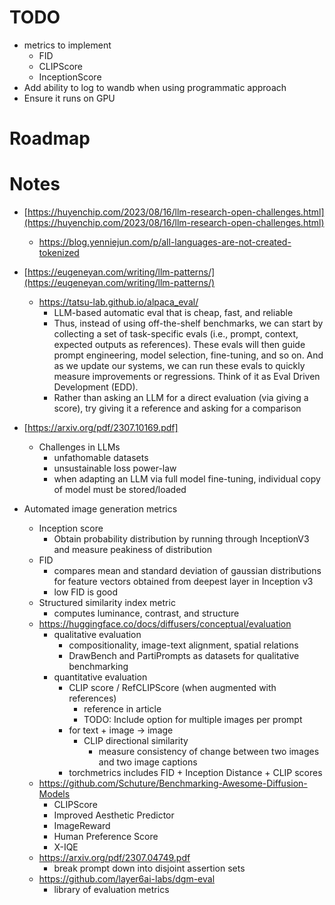 # TODO
- metrics to implement
  - FID
  - CLIPScore
  - InceptionScore
- Add ability to log to wandb when using programmatic approach
- Ensure it runs on GPU

# Roadmap

# Notes
- [https://huyenchip.com/2023/08/16/llm-research-open-challenges.html](https://huyenchip.com/2023/08/16/llm-research-open-challenges.html)
   - https://blog.yenniejun.com/p/all-languages-are-not-created-tokenized
- [https://eugeneyan.com/writing/llm-patterns/](https://eugeneyan.com/writing/llm-patterns/)
  - https://tatsu-lab.github.io/alpaca_eval/
    - LLM-based automatic eval that is cheap, fast, and reliable
    - Thus, instead of using off-the-shelf benchmarks, we can start by collecting a set of task-specific evals (i.e., prompt, context, expected outputs as references). These evals will then guide prompt engineering, model selection, fine-tuning, and so on. And as we update our systems, we can run these evals to quickly measure improvements or regressions. Think of it as Eval Driven Development (EDD).
    - Rather than asking an LLM for a direct evaluation (via giving a score), try giving it a reference and asking for a comparison
- [https://arxiv.org/pdf/2307.10169.pdf]
  - Challenges in LLMs
    - unfathomable datasets
    - unsustainable loss power-law
    - when adapting an LLM via full model fine-tuning, individual copy of model must be stored/loaded

- Automated image generation metrics
  - Inception score
    - Obtain probability distribution by running through InceptionV3 and measure peakiness of distribution
  - FID
    - compares mean and standard deviation of gaussian distributions for feature vectors obtained from deepest layer in Inception v3
    - low FID is good
  - Structured similarity index metric
    - computes luminance, contrast, and structure
  - https://huggingface.co/docs/diffusers/conceptual/evaluation
    - qualitative evaluation
      - compositionality, image-text alignment, spatial relations
      - DrawBench and PartiPrompts as datasets for qualitative benchmarking
    - quantitative evaluation
      - CLIP score / RefCLIPScore (when augmented with references)
        - reference in article
        - TODO: Include option for multiple images per prompt
      - for text + image -> image
        - CLIP directional similarity
          - measure consistency of change between two images and two image captions
      - torchmetrics includes FID + Inception Distance + CLIP scores
  - https://github.com/Schuture/Benchmarking-Awesome-Diffusion-Models
    - CLIPScore
    - Improved Aesthetic Predictor
    - ImageReward
    - Human Preference Score
    - X-IQE
  - https://arxiv.org/pdf/2307.04749.pdf
    - break prompt down into disjoint assertion sets
  - https://github.com/layer6ai-labs/dgm-eval
    - library of evaluation metrics
